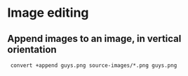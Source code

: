 # Image editing

## Append images to an image, in vertical orientation

     convert +append guys.png source-images/*.png guys.png
 
